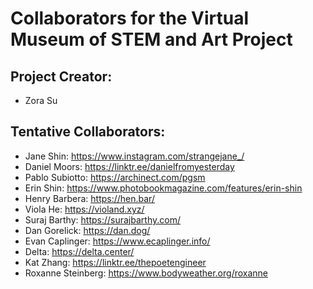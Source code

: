 # Collaborators for the Virtual Museum of STEM and Art Project

## Project Creator:
- Zora Su

## **Tentative** Collaborators:
- Jane Shin: https://www.instagram.com/strangejane_/
- Daniel Moors: https://linktr.ee/danielfromyesterday
- Pablo Subiotto: https://archinect.com/pgsm
- Erin Shin: https://www.photobookmagazine.com/features/erin-shin
- Henry Barbera: https://hen.bar/
- Viola He: https://violand.xyz/
- Suraj Barthy: https://surajbarthy.com/
- Dan Gorelick: https://dan.dog/
- Evan Caplinger: https://www.ecaplinger.info/
- Delta: https://delta.center/
- Kat Zhang: https://linktr.ee/thepoetengineer
- Roxanne Steinberg: https://www.bodyweather.org/roxanne

